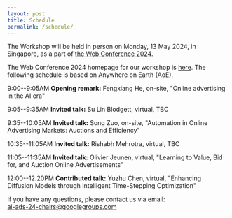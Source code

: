```yaml
---
layout: post
title: Schedule
permalink: /schedule/
---
```


The Workshop will be held in person on Monday, 13 May 2024, in Singapore, as a part of [the Web Conference 2024](https://www2024.thewebconf.org/). 

<!-- **TBD** -->

The Web Conference 2024 homepage for our workshop is [here](https://ai-ads.github.io/web2024/). The following schedule is based on Anywhere on Earth (AoE).

9:00--9:05AM **Opening remark:** Fengxiang He, on-site, "Online advertising in the AI era"

9:05--9:35AM **Invited talk:** Su Lin Blodgett, virtual, TBC

9:35--10:05AM **Invited talk:** Song Zuo, on-site, "Automation in Online Advertising Markets: Auctions and Efficiency"

10:35--11:05AM **Invited talk:** Rishabh Mehrotra, virtual, TBC

11:05--11:35AM **Invited talk:** Olivier Jeunen, virtual, "Learning to Value, Bid for, and Auction Online Advertisements"

12:00--12.20PM **Contributed talk:** Yuzhu Chen, virtual, "Enhancing Diffusion Models through Intelligent Time-Stepping Optimization"

If you have any questions, please contact us via email:<br>
[ai-ads-24-chairs@googlegroups.com](mailto:ai-ads-24-chairs@googlegroups.com)
